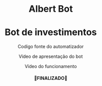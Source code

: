 <h1 align="center">Albert Bot</h1>

<h1 align="center">
    <a>Bot de investimentos</a>
</h1>

<p align="center">Codigo fonte do automatizador</p>

<p align="center" src="https://youtu.be/_JOfPOYtgpk">Vídeo de apresentação do bot</p>
         
<p align="center" src="https://youtu.be/ZMZeV3Fnux8">Vídeo do funcionamento</p>

<h4 align="center"> 
  🚀FINALIZADO🚀
</h4>
